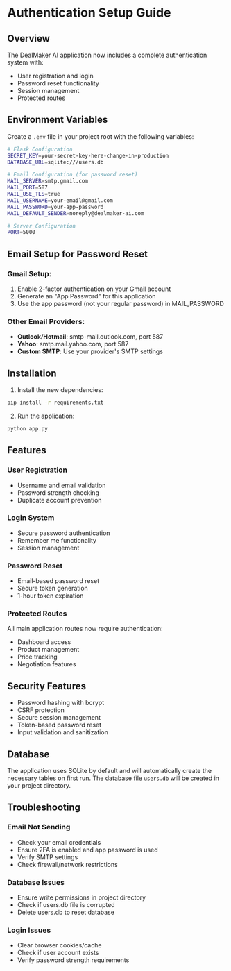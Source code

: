 # Authentication Setup Guide

## Overview
The DealMaker AI application now includes a complete authentication system with:
- User registration and login
- Password reset functionality
- Session management
- Protected routes

## Environment Variables

Create a `.env` file in your project root with the following variables:

```bash
# Flask Configuration
SECRET_KEY=your-secret-key-here-change-in-production
DATABASE_URL=sqlite:///users.db

# Email Configuration (for password reset)
MAIL_SERVER=smtp.gmail.com
MAIL_PORT=587
MAIL_USE_TLS=true
MAIL_USERNAME=your-email@gmail.com
MAIL_PASSWORD=your-app-password
MAIL_DEFAULT_SENDER=noreply@dealmaker-ai.com

# Server Configuration
PORT=5000
```

## Email Setup for Password Reset

### Gmail Setup:
1. Enable 2-factor authentication on your Gmail account
2. Generate an "App Password" for this application
3. Use the app password (not your regular password) in MAIL_PASSWORD

### Other Email Providers:
- **Outlook/Hotmail**: smtp-mail.outlook.com, port 587
- **Yahoo**: smtp.mail.yahoo.com, port 587
- **Custom SMTP**: Use your provider's SMTP settings

## Installation

1. Install the new dependencies:
```bash
pip install -r requirements.txt
```

2. Run the application:
```bash
python app.py
```

## Features

### User Registration
- Username and email validation
- Password strength checking
- Duplicate account prevention

### Login System
- Secure password authentication
- Remember me functionality
- Session management

### Password Reset
- Email-based password reset
- Secure token generation
- 1-hour token expiration

### Protected Routes
All main application routes now require authentication:
- Dashboard access
- Product management
- Price tracking
- Negotiation features

## Security Features

- Password hashing with bcrypt
- CSRF protection
- Secure session management
- Token-based password reset
- Input validation and sanitization

## Database

The application uses SQLite by default and will automatically create the necessary tables on first run. The database file `users.db` will be created in your project directory.

## Troubleshooting

### Email Not Sending
- Check your email credentials
- Ensure 2FA is enabled and app password is used
- Verify SMTP settings
- Check firewall/network restrictions

### Database Issues
- Ensure write permissions in project directory
- Check if users.db file is corrupted
- Delete users.db to reset database

### Login Issues
- Clear browser cookies/cache
- Check if user account exists
- Verify password strength requirements
